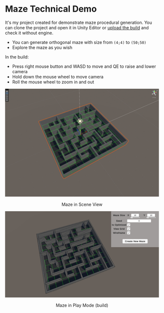 ﻿# Maze Technical Demo

It's my project created for demonstrate maze procedural generation. 
You can clone the project and open it in Unity Editor or [upload the build](https://github.com/dducode/maze-tech-demo/releases/download/1.0.0/maze-tech-demo.zip) and check it without engine.

* You can generate orthogonal maze with size from `(4;4)` to `(50;50)`
* Explore the maze as you wish

In the build:
* Press right mouse button and WASD to move and QE to raise and lower camera
* Hold down the mouse wheel to move camera
* Roll the mouse wheel to zoom in and out

![Screenshot_1.jpg](Screenshots%2FScreenshot_1.jpg)
<p align="center">Maze in Scene View</p>

![Screenshot_2.jpg](Screenshots%2FScreenshot_2.jpg)
<p align="center">Maze in Play Mode (build)</p>

